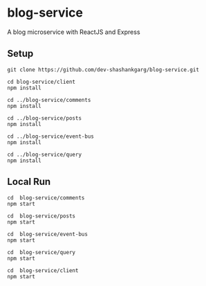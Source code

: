 # blog-service
A blog microservice with ReactJS and Express

## Setup

```
git clone https://github.com/dev-shashankgarg/blog-service.git

cd blog-service/client
npm install

cd ../blog-service/comments
npm install

cd ../blog-service/posts
npm install

cd ../blog-service/event-bus
npm install

cd ../blog-service/query
npm install
```

## Local Run
```
cd  blog-service/comments
npm start

cd  blog-service/posts
npm start

cd  blog-service/event-bus
npm start

cd  blog-service/query
npm start

cd  blog-service/client
npm start
```
